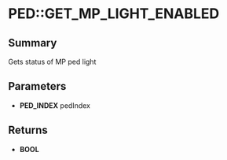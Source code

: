 # PED::GET_MP_LIGHT_ENABLED

## Summary
Gets status of MP ped light

## Parameters
* **PED_INDEX** pedIndex

## Returns
* **BOOL**